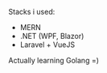 Stacks i used:
- MERN
- .NET (WPF, Blazor)
- Laravel + VueJS

Actually learning Golang =)

<!---
Andriy-Kozlovsky/Andriy-Kozlovsky is a ✨ special ✨ repository because its `README.md` (this file) appears on your GitHub profile.
You can click the Preview link to take a look at your changes.
--->
